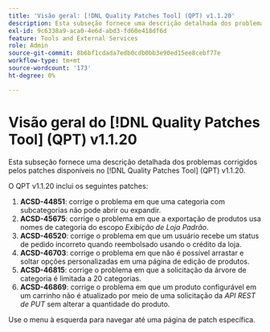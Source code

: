```yaml
---
title: 'Visão geral: [!DNL Quality Patches Tool] (QPT) v1.1.20'
description: Esta subseção fornece uma descrição detalhada dos problemas corrigidos pelos patches disponíveis no  [!DNL Quality Patches Tool] (QPT) v1.1.20.
exl-id: 9c6338a9-aca0-4e6d-abd3-fd60e418df6d
feature: Tools and External Services
role: Admin
source-git-commit: 8b6bf1cdada7edb0cdb0bb3e90ed15ee8cebf77e
workflow-type: tm+mt
source-wordcount: '173'
ht-degree: 0%

---
```


# Visão geral do [!DNL Quality Patches Tool] (QPT) v1.1.20

Esta subseção fornece uma descrição detalhada dos problemas corrigidos pelos patches disponíveis no [!DNL Quality Patches Tool] (QPT) v1.1.20.

O QPT v1.1.20 inclui os seguintes patches:

1. **ACSD-44851**: corrige o problema em que uma categoria com subcategorias não pode abrir ou expandir.
1. **ACSD-45675**: corrige o problema em que a exportação de produtos usa nomes de categoria do escopo *Exibição de Loja Padrão*.
1. **ACSD-46520**: corrige o problema em que um usuário recebe um status de pedido incorreto quando reembolsado usando o crédito da loja.
1. **ACSD-46703**: corrige o problema em que não é possível arrastar e soltar opções personalizadas em uma página de edição de produtos.
1. **ACSD-46815**: corrige o problema em que a solicitação da árvore de categoria é limitada a 20 categorias.
1. **ACSD-46869**: corrige o problema em que um produto configurável em um carrinho não é atualizado por meio de uma solicitação da *API REST de PUT* sem alterar a quantidade do produto.

Use o menu à esquerda para navegar até uma página de patch específica.
